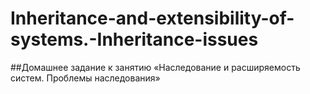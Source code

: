 # Inheritance-and-extensibility-of-systems.-Inheritance-issues
##Домашнее задание к занятию «Наследование и расширяемость систем. Проблемы наследования»
